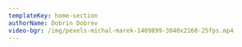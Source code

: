 ```yaml
---
templateKey: home-section
authorName: Dobrin Dobrev
video-bgr: /img/pexels-michal-marek-1409899-3840x2160-25fps.mp4
---
```

